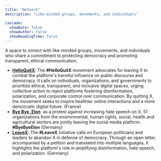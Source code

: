```yaml
---
title: "Network"
description: "Like-minded groups, movements, and individuals"

cascade:
  showDate: false
  showAuthor: false
  showReadingTime: false
---
```


A space to onnect with like-minded groups, movements, and individuals who share a commitment to protecting democracy and promoting transparent, ethical communication.

* [**HelloQuitX**](https://www.helloquitx.com): The **#HelloQuitX** movement advocates for leaving X to combat the platform's harmful influence on public discourse and democracy. It calls on individuals, organizations, and governments to prioritize ethical, transparent, and inclusive digital spaces, urging collective action to reject platforms fostering disinformation, polarization, and corporate control over communication. By quitting X, the movement seeks to inspire healthier online interactions and a more democratic digital future. (France)
* [**Bye Bye, Elon**](https://byebyeelon.de): as a protest against increasing hate speech on X, 51 organizations from the environmental, human rights, social, health and agricultural sectors are jointly leaving the social media platform. **#ByeByeElon** (Germany)
* [**LeaveX**](/about): The **#LeaveX** initiative calls on European politicians and leaders to abandon X in defense of democracy. Through an open letter, accompanied by a petition and translated into multiple languages, it highlights the platform's role in amplifying disinformation, hate speech, and polarization. (Germany)
